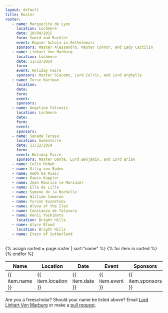 ```yaml
---
layout: default
title: Roster
roster:
   - name: Marguerite de Lyon
     location: Lochmere
     date: 10/04/2015
     form: Sword and Buckler
     event: Rapier Schola in Aethelmearc
     sponsors: Master Alessandro, Master Connor, and Lady Caitilin
   - name: Linhart Von Marburg
     location: Lochmere
     date: 11/22/2014
     form:
     event: Holiday Faire
     sponsors: Master Giacomo, Lord Celric, and Lord Arghylle
   - name: Torse Hartman
     location:
     date:
     form:
     event:
     sponsors:
   - name: Angeline Falconis
     location: Lochmere
     date:
     form:
     event:
     sponsors:
   - name: Sanada Terasu
     location: Sudentorre
     date: 11/22/2014
     form:
     event: Holiday Faire
     sponsors: Master Dante, Lord Benjamin, and Lord Brian
   - name: Colin McNab
   - name: Gilig von Baden
   - name: Aedh Ua Ruaic
   - name: Gawin Kappler
   - name: Jean Maurice le Marinier
   - name: Ella de Lille
   - name: Symone de la Rochelle
   - name: William Cameron
   - name: Turvon Kuznetsov
   - name: Alyna of the Ilex
   - name: Constanza de Talavera
   - name: Kenji Yoshimoto
     location: Bright Hills
   - name: Alyce Blood
     location: Bright Hills
   - name: Etain of Sutherland
---
```


<table class="pure-table pure-table-bordered">
<thead>
<tr>
    <th> Name </th>
    <th> Location </th>
    <th> Date </th>
    <th> Event </th>
    <th> Sponsors </th>
</tr>
</thead>
<tbody>
{% assign sorted = page.roster | sort:"name" %}
{% for item in sorted %}
<tr>
    <td> {{ item.name }}</td>
    <td> {{ item.location }} </td>
    <td> {{ item.date }} </td>
    <td> {{ item.event }} </td>
    <td> {{ item.sponsors }} </td>
</tr>
{% endfor %}
</tbody>
</table>

Are you a freescholar?  Should your name be listed above?  Email [Lord Linhart Von Marburg](mailto:rmauler@gmail.com) or make a [pull request](https://github.com/academie-de-espee/academie-de-espee.github.io/pulls).
